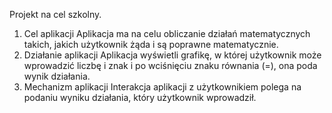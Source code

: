 Projekt na cel szkolny.

1. Cel aplikacji
  Aplikacja ma na celu obliczanie działań matematycznych takich, jakich użytkownik żąda i są poprawne matematycznie.
2. Działanie aplikacji
  Aplikacja wyświetli grafikę, w której użytkownik może wprowadzić liczbę i znak i po wciśnięciu znaku równania (=), ona poda wynik działania.
3. Mechanizm aplikacji
   Interakcja aplikacji z użytkownikiem polega na podaniu wyniku działania, który użytkownik wprowadził.
